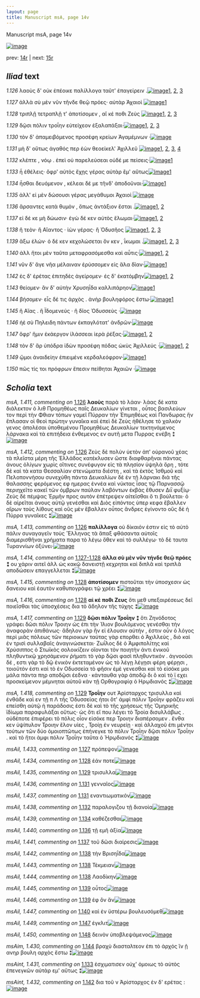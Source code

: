 ```yaml
---
layout: page
title: Manuscript msA, page 14v
---
```


Manuscript msA, page 14v

[![image](http://www.homermultitext.org/iipsrv?OBJ=IIP,1.0&FIF=/project/homer/pyramidal/deepzoom/hmt/vaimg/2017a/VA014VN_0516.tif&WID=100&CVT=JPEG)](http://www.homermultitext.org/ict2/?urn=urn:cite2:hmt:vaimg.2017a:VA014VN_0516)

prev:  [14r](../14r/) | next:  [15r](../15r/)

## *Iliad* text

*1.126* <a id="1.126"/> λαοὺς δ' οὐκ ἐπέοικε παλίλλογα ταῦτ' ἐπαγείρειν .[![image](http://www.homermultitext.org/iipsrv?OBJ=IIP,1.0&FIF=/project/homer/pyramidal/deepzoom/hmt/vaimg/2017a/VA014VN_0516.tif&RGN=0.468,0.22,0.348,0.027&WID=1000&CVT=JPEG)](http://www.homermultitext.org/ict2/?urn=urn:cite2:hmt:vaimg.2017a:VA014VN_0516@0.468,0.22,0.348,0.027)[1](#msA_1.413), [2](#msA_1.411), [3](#msA_1.412)

*1.127* <a id="1.127"/> ἀλλὰ σὺ μὲν νῦν τῆνδε θεῷ πρόες· αὐτὰρ Ἀχαιοὶ 				[![image](http://www.homermultitext.org/iipsrv?OBJ=IIP,1.0&FIF=/project/homer/pyramidal/deepzoom/hmt/vaimg/2017a/VA014VN_0516.tif&RGN=0.468,0.2387,0.348,0.027&WID=1000&CVT=JPEG)](http://www.homermultitext.org/ict2/?urn=urn:cite2:hmt:vaimg.2017a:VA014VN_0516@0.468,0.2387,0.348,0.027)[1](#msAil_1.433)

*1.128* <a id="1.128"/> τριπλῇ τετραπλῇ τ' ἀποτίσομεν , αἴ κέ ποθι Ζεὺς 				[![image](http://www.homermultitext.org/iipsrv?OBJ=IIP,1.0&FIF=/project/homer/pyramidal/deepzoom/hmt/vaimg/2017a/VA014VN_0516.tif&RGN=0.472,0.2568,0.352,0.0308&WID=1000&CVT=JPEG)](http://www.homermultitext.org/ict2/?urn=urn:cite2:hmt:vaimg.2017a:VA014VN_0516@0.472,0.2568,0.352,0.0308)[1](#msA_1.415), [2](#msAil_1.434), [3](#msA_1.416)

*1.129* <a id="1.129"/> δῷσι πόλιν τροΐην 					εὐτείχεον ἐξαλαπάξαι·[![image](http://www.homermultitext.org/iipsrv?OBJ=IIP,1.0&FIF=/project/homer/pyramidal/deepzoom/hmt/vaimg/2017a/VA014VN_0516.tif&RGN=0.468,0.2763,0.35,0.027&WID=1000&CVT=JPEG)](http://www.homermultitext.org/ict2/?urn=urn:cite2:hmt:vaimg.2017a:VA014VN_0516@0.468,0.2763,0.35,0.027)[1](#msA_1.418), [2](#msAil_1.435), [3](#msA_1.417)

*1.130* <a id="1.130"/> τὸν δ' ἀπαμειβόμενος προσέφη κρείων Ἀγαμέμνων ·[![image](http://www.homermultitext.org/iipsrv?OBJ=IIP,1.0&FIF=/project/homer/pyramidal/deepzoom/hmt/vaimg/2017a/VA014VN_0516.tif&RGN=0.468,0.2943,0.352,0.0293&WID=1000&CVT=JPEG)](http://www.homermultitext.org/ict2/?urn=urn:cite2:hmt:vaimg.2017a:VA014VN_0516@0.468,0.2943,0.352,0.0293)

*1.131* <a id="1.131"/> μὴ δ' οὕτως ἀγαθός περ ἐὼν θεοείκελ' Ἀχιλλεῦ 				[![image](http://www.homermultitext.org/iipsrv?OBJ=IIP,1.0&FIF=/project/homer/pyramidal/deepzoom/hmt/vaimg/2017a/VA014VN_0516.tif&RGN=0.474,0.3108,0.347,0.0323&WID=1000&CVT=JPEG)](http://www.homermultitext.org/ict2/?urn=urn:cite2:hmt:vaimg.2017a:VA014VN_0516@0.474,0.3108,0.347,0.0323)[1](#msA_1.419), [2](#msA_1.420), [3](#msAil_1.436), [4](#msAil_1.437)

*1.132* <a id="1.132"/> κλέπτε , νόῳ . ἐπεὶ οὐ παρελεύσεαι οὐδέ με πείσεις·[![image](http://www.homermultitext.org/iipsrv?OBJ=IIP,1.0&FIF=/project/homer/pyramidal/deepzoom/hmt/vaimg/2017a/VA014VN_0516.tif&RGN=0.475,0.3281,0.351,0.0345&WID=1000&CVT=JPEG)](http://www.homermultitext.org/ict2/?urn=urn:cite2:hmt:vaimg.2017a:VA014VN_0516@0.475,0.3281,0.351,0.0345)[1](#msAil_1.438)

*1.133* <a id="1.133"/> ἦ ἐθέλεις· ὄφρ' αὐτὸς ἔχῃς γέρας αὐτὰρ ἒμ' αὔτως[![image](http://www.homermultitext.org/iipsrv?OBJ=IIP,1.0&FIF=/project/homer/pyramidal/deepzoom/hmt/vaimg/2017a/VA014VN_0516.tif&RGN=0.475,0.3506,0.356,0.0308&WID=1000&CVT=JPEG)](http://www.homermultitext.org/ict2/?urn=urn:cite2:hmt:vaimg.2017a:VA014VN_0516@0.475,0.3506,0.356,0.0308)[1](#msAint_1.431)

*1.134* <a id="1.134"/> ἧσθαι δευόμενον , κέλεαι δέ με τῆνδ' ἀποδοῦναι·[![image](http://www.homermultitext.org/iipsrv?OBJ=IIP,1.0&FIF=/project/homer/pyramidal/deepzoom/hmt/vaimg/2017a/VA014VN_0516.tif&RGN=0.477,0.3694,0.356,0.0308&WID=1000&CVT=JPEG)](http://www.homermultitext.org/ict2/?urn=urn:cite2:hmt:vaimg.2017a:VA014VN_0516@0.477,0.3694,0.356,0.0308)[1](#msAil_1.439)

*1.135* <a id="1.135"/> ἀλλ' εἰ μὲν δώσουσι γέρας μεγάθυμοι Ἀχαιοὶ 				[![image](http://www.homermultitext.org/iipsrv?OBJ=IIP,1.0&FIF=/project/homer/pyramidal/deepzoom/hmt/vaimg/2017a/VA014VN_0516.tif&RGN=0.472,0.3904,0.341,0.033&WID=1000&CVT=JPEG)](http://www.homermultitext.org/ict2/?urn=urn:cite2:hmt:vaimg.2017a:VA014VN_0516@0.472,0.3904,0.341,0.033)

*1.136* <a id="1.136"/> ἄρσαντες κατὰ θυμὸν , ὅπως ἀντάξιον ἔσται .[![image](http://www.homermultitext.org/iipsrv?OBJ=IIP,1.0&FIF=/project/homer/pyramidal/deepzoom/hmt/vaimg/2017a/VA014VN_0516.tif&RGN=0.477,0.4092,0.345,0.03&WID=1000&CVT=JPEG)](http://www.homermultitext.org/ict2/?urn=urn:cite2:hmt:vaimg.2017a:VA014VN_0516@0.477,0.4092,0.345,0.03)[1](#msA_1.422), [2](#msAil_1.440)

*1.137* <a id="1.137"/> εἰ δέ κε μὴ δώωσιν· ἐγὼ δέ κεν αὐτὸς ἕλωμαι·[![image](http://www.homermultitext.org/iipsrv?OBJ=IIP,1.0&FIF=/project/homer/pyramidal/deepzoom/hmt/vaimg/2017a/VA014VN_0516.tif&RGN=0.481,0.4287,0.345,0.03&WID=1000&CVT=JPEG)](http://www.homermultitext.org/ict2/?urn=urn:cite2:hmt:vaimg.2017a:VA014VN_0516@0.481,0.4287,0.345,0.03)[1](#msAil_1.441), [2](#msA_1.423)

*1.138* <a id="1.138"/> ἢ τεὸν· ἢ Αἴαντος · ἰὼν 					γέρας· ἢ Ὀδυσῆος 				[![image](http://www.homermultitext.org/iipsrv?OBJ=IIP,1.0&FIF=/project/homer/pyramidal/deepzoom/hmt/vaimg/2017a/VA014VN_0516.tif&RGN=0.476,0.4482,0.335,0.0278&WID=1000&CVT=JPEG)](http://www.homermultitext.org/ict2/?urn=urn:cite2:hmt:vaimg.2017a:VA014VN_0516@0.476,0.4482,0.335,0.0278)[1](#msAil_1.442), [2](#msAil_1.444), [3](#msAil_1.443)

*1.139* <a id="1.139"/> ἄξω ἑλών· ὁ δέ κεν κεχολώσεται ὅν κεν , ΐκωμαι .[![image](http://www.homermultitext.org/iipsrv?OBJ=IIP,1.0&FIF=/project/homer/pyramidal/deepzoom/hmt/vaimg/2017a/VA014VN_0516.tif&RGN=0.479,0.4685,0.347,0.0308&WID=1000&CVT=JPEG)](http://www.homermultitext.org/ict2/?urn=urn:cite2:hmt:vaimg.2017a:VA014VN_0516@0.479,0.4685,0.347,0.0308)[1](#msAil_1.445), [2](#msAil_1.446), [3](#msA_1.424)

*1.140* <a id="1.140"/> ἀλλ ἤτοι μὲν ταῦτα μεταφρασόμεσθα καὶ αὖτις·[![image](http://www.homermultitext.org/iipsrv?OBJ=IIP,1.0&FIF=/project/homer/pyramidal/deepzoom/hmt/vaimg/2017a/VA014VN_0516.tif&RGN=0.478,0.4865,0.347,0.0308&WID=1000&CVT=JPEG)](http://www.homermultitext.org/ict2/?urn=urn:cite2:hmt:vaimg.2017a:VA014VN_0516@0.478,0.4865,0.347,0.0308)[1](#msAim_1.140), [2](#msAil_1.447)

*1.141* <a id="1.141"/> νῦν δ' ἄγε νῆα μέλαιναν ἐρύσσομεν εἰς ἅλα δῖαν·[![image](http://www.homermultitext.org/iipsrv?OBJ=IIP,1.0&FIF=/project/homer/pyramidal/deepzoom/hmt/vaimg/2017a/VA014VN_0516.tif&RGN=0.48,0.5045,0.356,0.0308&WID=1000&CVT=JPEG)](http://www.homermultitext.org/ict2/?urn=urn:cite2:hmt:vaimg.2017a:VA014VN_0516@0.48,0.5045,0.356,0.0308)[1](#msAim_1.429)

*1.142* <a id="1.142"/> ἐς δ' ἐρέτας ἐπιτηδὲς ἀγείρομεν· ἐς δ' ἑκατόμβην[![image](http://www.homermultitext.org/iipsrv?OBJ=IIP,1.0&FIF=/project/homer/pyramidal/deepzoom/hmt/vaimg/2017a/VA014VN_0516.tif&RGN=0.481,0.5263,0.346,0.0278&WID=1000&CVT=JPEG)](http://www.homermultitext.org/ict2/?urn=urn:cite2:hmt:vaimg.2017a:VA014VN_0516@0.481,0.5263,0.346,0.0278)[1](#msAint_1.432), [2](#msAil_1.448)

*1.143* <a id="1.143"/> θείομεν· ἂν δ' αὐτὴν Χρυσηΐδα καλλιπάρηον[![image](http://www.homermultitext.org/iipsrv?OBJ=IIP,1.0&FIF=/project/homer/pyramidal/deepzoom/hmt/vaimg/2017a/VA014VN_0516.tif&RGN=0.483,0.542,0.345,0.03&WID=1000&CVT=JPEG)](http://www.homermultitext.org/ict2/?urn=urn:cite2:hmt:vaimg.2017a:VA014VN_0516@0.483,0.542,0.345,0.03)[1](#msA_1.425)

*1.144* <a id="1.144"/> βήσομεν· εἷς δέ τις ἀρχὸς . ἀνὴρ βουληφόρος ἔστω·[![image](http://www.homermultitext.org/iipsrv?OBJ=IIP,1.0&FIF=/project/homer/pyramidal/deepzoom/hmt/vaimg/2017a/VA014VN_0516.tif&RGN=0.483,0.5623,0.35,0.0285&WID=1000&CVT=JPEG)](http://www.homermultitext.org/ict2/?urn=urn:cite2:hmt:vaimg.2017a:VA014VN_0516@0.483,0.5623,0.35,0.0285)[1](#msAim_1.430)

*1.145* <a id="1.145"/> ἢ Αἴας . ἢ Ϊδομενεύς · ἢ δῖος Ὀδυσσεὺς ·[![image](http://www.homermultitext.org/iipsrv?OBJ=IIP,1.0&FIF=/project/homer/pyramidal/deepzoom/hmt/vaimg/2017a/VA014VN_0516.tif&RGN=0.482,0.5818,0.302,0.0255&WID=1000&CVT=JPEG)](http://www.homermultitext.org/ict2/?urn=urn:cite2:hmt:vaimg.2017a:VA014VN_0516@0.482,0.5818,0.302,0.0255)

*1.146* <a id="1.146"/> ἠὲ σὺ Πηλειδη πάντων 					ἐκπαγλότατ' ἀνδρῶν·[![image](http://www.homermultitext.org/iipsrv?OBJ=IIP,1.0&FIF=/project/homer/pyramidal/deepzoom/hmt/vaimg/2017a/VA014VN_0516.tif&RGN=0.482,0.5991,0.344,0.0285&WID=1000&CVT=JPEG)](http://www.homermultitext.org/ict2/?urn=urn:cite2:hmt:vaimg.2017a:VA014VN_0516@0.482,0.5991,0.344,0.0285)

*1.147* <a id="1.147"/> ὄφρ' ἥμιν ἑκάεργον ἱλάσσεαι ἱερὰ ῥέξας·[![image](http://www.homermultitext.org/iipsrv?OBJ=IIP,1.0&FIF=/project/homer/pyramidal/deepzoom/hmt/vaimg/2017a/VA014VN_0516.tif&RGN=0.481,0.6194,0.326,0.0285&WID=1000&CVT=JPEG)](http://www.homermultitext.org/ict2/?urn=urn:cite2:hmt:vaimg.2017a:VA014VN_0516@0.481,0.6194,0.326,0.0285)[1](#msA_1.426), [2](#msAil_1.449)

*1.148* <a id="1.148"/> τὸν δ' ἄρ ὑπόδρα ἰδὼν προσέφη πόδας ὠκὺς Ἀχιλλεύς ·[![image](http://www.homermultitext.org/iipsrv?OBJ=IIP,1.0&FIF=/project/homer/pyramidal/deepzoom/hmt/vaimg/2017a/VA014VN_0516.tif&RGN=0.474,0.6329,0.383,0.036&WID=1000&CVT=JPEG)](http://www.homermultitext.org/ict2/?urn=urn:cite2:hmt:vaimg.2017a:VA014VN_0516@0.474,0.6329,0.383,0.036)[1](#msA_1.427), [2](#msAil_1.450)

*1.149* <a id="1.149"/> ᾤμοι ἀναιδείην ἐπιειμένε κερδαλεόφρον·[![image](http://www.homermultitext.org/iipsrv?OBJ=IIP,1.0&FIF=/project/homer/pyramidal/deepzoom/hmt/vaimg/2017a/VA014VN_0516.tif&RGN=0.482,0.6569,0.344,0.0248&WID=1000&CVT=JPEG)](http://www.homermultitext.org/ict2/?urn=urn:cite2:hmt:vaimg.2017a:VA014VN_0516@0.482,0.6569,0.344,0.0248)[1](#msA_1.428)

*1.150* <a id="1.150"/> πῶς τίς τοι πρόφρων ἔπεσιν πείθηται Ἀχαιῶν ·[![image](http://www.homermultitext.org/iipsrv?OBJ=IIP,1.0&FIF=/project/homer/pyramidal/deepzoom/hmt/vaimg/2017a/VA014VN_0516.tif&RGN=0.485,0.6764,0.348,0.0308&WID=1000&CVT=JPEG)](http://www.homermultitext.org/ict2/?urn=urn:cite2:hmt:vaimg.2017a:VA014VN_0516@0.485,0.6764,0.348,0.0308)

## *Scholia* text

*msA, 1.411, commenting on* [1.126](#1.126)  <a id="msA_1.411"/> **λαοὺς** παρὰ τὸ λάαν· λάας δὲ κατα διάλεκτον ὁ λιθ Προμηθέως παῖς Δευκαλίων γίνεται , οὗτος βασιλεύων τον περὶ τὴν Φθιαν τόπων γαμεῖ Πύρραν τὴν Ἐπιμηθέως καὶ Πανδωρας ἣν ἔπλασαν οἱ θεοὶ πρώτην γυναῖκα καὶ ἐπεὶ δὲ Ζεὺς ἠθέλησε τὸ χαλκὸν γενος ἀπολέσαι ὑποθεμένου Προμηθέως Δευκαλίων τεκτηνάμενος λάρνακα καὶ τὰ επιτήδεια ἐνθεμενος εν αυτῆ μετα Πυρρας ενέβη ⁑[![image](http://www.homermultitext.org/iipsrv?OBJ=IIP,1.0&FIF=/project/homer/pyramidal/deepzoom/hmt/vaimg/2017a/VA014VN_0516.tif&RGN=0.18865144,0.11341632,0.59727340,0.04149378&WID=1000&CVT=JPEG)](http://www.homermultitext.org/ict2/?urn=urn:cite2:hmt:vaimg.2017a:VA014VN_0516@0.18865144,0.11341632,0.59727340,0.04149378)

*msA, 1.412, commenting on* [1.126](#1.126)  <a id="msA_1.412"/> Ζεὺς δὲ πολὺν ὑετὸν ἀπ' οὐρανοῦ χέας τὰ πλεῖστα μέρη τῆς Ἑλλάδος κατέκλυσεν ὥστε διαφθαρῆναι πάντας ἀνους ὀλίγων χωρὶς οἵτινες συνέφυγον εἰς τὰ πλησίον ὑψηλὰ ὄρη , τότε δὲ καὶ τὰ κατα Θεσσαλίαν στενώματα διέστη , καὶ τὰ ἐκτὸς Ἰσθμοῦ καὶ Πελοποννήσου συνεχύθη πάντα Δευκαλίων δὲ ἐν τῇ λάρνακι διὰ τῆς θαλασσης φερόμενος εφ ημερας ἐννέα καὶ νύκτας ΐσας τῷ Παρνασσῷ περιηχεῖτο κακεῖ τῶν όμβρων παύλαν λαβόντων ἐκβὰς ἔθυσεν Διῒ φυξίῳ· Ζεὺς δὲ πέμψας Ἑρμῆν προς αυτὸν ἐπέτρεψεν αἰτεῖσθαι ὅ τι βούλεται· ὁ δὲ αἰρεῖται ἀνους αὐτῷ γενέσθαι καὶ Διὸς εἰπόντος ὑπερ κεφα ἔβαλλεν αἴρων τοὺς λίθους καὶ οὓς μὲν ἔβαλλεν οὗτος ἄνδρες ἐγίνοντο οὓς δὲ ἡ Πύρρα γυναῖκες ⁑[![image](http://www.homermultitext.org/iipsrv?OBJ=IIP,1.0&FIF=/project/homer/pyramidal/deepzoom/hmt/vaimg/2017a/VA014VN_0516.tif&RGN=0.19049374,0.13333333,0.61238025,0.07717842&WID=1000&CVT=JPEG)](http://www.homermultitext.org/ict2/?urn=urn:cite2:hmt:vaimg.2017a:VA014VN_0516@0.19049374,0.13333333,0.61238025,0.07717842)

*msA, 1.413, commenting on* [1.126](#1.126)  <a id="msA_1.413"/> **παλίλλογα** οὐ δίκαιόν ἐστιν εἰς τὸ αὐτὸ πάλιν συναγαγεῖν τοὺς Ἕλληνας τὰ ἅπαξ φθάσαντα αὐτοῖς διαμερισθῆναι χρήματα παρα τὸ λέγω ὅθεν καὶ τὸ συλλέγω· τὸ δὲ ταυτα Τυραννίων ὀξύνει·[![image](http://www.homermultitext.org/iipsrv?OBJ=IIP,1.0&FIF=/project/homer/pyramidal/deepzoom/hmt/vaimg/2017a/VA014VN_0516.tif&RGN=0.18975682,0.18976487,0.60427413,0.04619640&WID=1000&CVT=JPEG)](http://www.homermultitext.org/ict2/?urn=urn:cite2:hmt:vaimg.2017a:VA014VN_0516@0.18975682,0.18976487,0.60427413,0.04619640)

*msA, 1.414, commenting on* [1.127-1.128](#1.127-1.128)  <a id="msA_1.414"/> **ἀλλα σὺ μὲν νῦν τήνδε θεῷ πρόες ⁑** ου χάριν αιτεῖ ἀλλ ὡς κακῷ δανειστῇ κεχρηται καὶ διπλᾶ καὶ τριπλᾶ αποδώσειν επαγγελλεται ⁑[![image](http://www.homermultitext.org/iipsrv?OBJ=IIP,1.0&FIF=/project/homer/pyramidal/deepzoom/hmt/vaimg/2017a/VA014VN_0516.tif&RGN=0.18754606,0.22047026,0.22328666,0.03402490&WID=1000&CVT=JPEG)](http://www.homermultitext.org/ict2/?urn=urn:cite2:hmt:vaimg.2017a:VA014VN_0516@0.18754606,0.22047026,0.22328666,0.03402490)

*msA, 1.415, commenting on* [1.128](#1.128)  <a id="msA_1.415"/> **ἀποτίσομεν** πιστοῦται τὴν ὑποσχεσιν ὡς δανειου καὶ ἑαυτὸν καθυπογράφει τῷ χρέει ⁑[![image](http://www.homermultitext.org/iipsrv?OBJ=IIP,1.0&FIF=/project/homer/pyramidal/deepzoom/hmt/vaimg/2017a/VA014VN_0516.tif&RGN=0.17022845,0.25062241,0.22844510,0.02876902&WID=1000&CVT=JPEG)](http://www.homermultitext.org/ict2/?urn=urn:cite2:hmt:vaimg.2017a:VA014VN_0516@0.17022845,0.25062241,0.22844510,0.02876902)

*msA, 1.416, commenting on* [1.128](#1.128)  <a id="msA_1.416"/> **αἰ κέ ποθι Ζευς** ὅτι μεθ υπεξαιρέσεως δεῖ ποιεῖσθαι τὰς ὑποσχέσεις δια τὸ ἄδηλον τῆς τύχης ⁑[![image](http://www.homermultitext.org/iipsrv?OBJ=IIP,1.0&FIF=/project/homer/pyramidal/deepzoom/hmt/vaimg/2017a/VA014VN_0516.tif&RGN=0.19380987,0.26556017,0.21370671,0.03679115&WID=1000&CVT=JPEG)](http://www.homermultitext.org/ict2/?urn=urn:cite2:hmt:vaimg.2017a:VA014VN_0516@0.19380987,0.26556017,0.21370671,0.03679115)

*msA, 1.417, commenting on* [1.129](#1.129)  <a id="msA_1.417"/> **δῷσι πόλιν Τροΐην ⁑** ὅτι Ζηνόδοτος γράφει δῶσι πόλιν Τροιην ὡς ἐπι τὴν Ἰλιον βουλόμενος γενέσθαι τὴν ἀναφορὰν ἀπιθάνως· ἄδηλον γὰρ ἢν εἰ έλουσιν αὐτήν , ἐστιν οὖν ὁ λόγος περὶ μιᾶς πόλεως τῶν περιοικων ταύτας γὰρ επορθει ὁ Ἀχιλλεὺς , διὸ καὶ ἐν τρισὶ συλλαβαῖς ἀναγινώσκεται· Ζωΐλος δὲ ὁ Ἀμφιπολίτης καὶ Χρύσιππος ὁ Στωϊκὸς σολοικίζειν οἴονται τὸν ποιητὴν ἀντι ἑνικοῦ πληθυντικῷ χρησάμενον ῥήματι τὸ γὰρ δῷσι φασὶ πληθυντικόν . ἀγνοοῦσι δέ , εστι γὰρ τὸ δῷ ἑνικὸν ἐκτεταμένον ὡς τὸ λέγῃ λέγῃσι φέρη φέρῃσι , τοιοῦτόν ἐστι καὶ τὸ ἐν Οδυσσεία τὸ φῆσιν ἐμὲ γενεσθαι καὶ τὸ εἰσόκε μοι μάλα πάντα πηρ αποδῷσι έεδνα · κἀνταυθα γὰρ ἀποδῷ δι ὃ καὶ τὸ ϊ εχει προσκείμενον μέμνηται αὐτοῦ κἀν τῇ Ορθογραφίᾳ ὁ Ηρῳδιανός ⁑[![image](http://www.homermultitext.org/iipsrv?OBJ=IIP,1.0&FIF=/project/homer/pyramidal/deepzoom/hmt/vaimg/2017a/VA014VN_0516.tif&RGN=0.19380987,0.28547718,0.22365512,0.17786999&WID=1000&CVT=JPEG)](http://www.homermultitext.org/ict2/?urn=urn:cite2:hmt:vaimg.2017a:VA014VN_0516@0.19380987,0.28547718,0.22365512,0.17786999)

*msA, 1.418, commenting on* [1.129](#1.129)  <a id="msA_1.418"/> **Τροΐην** ουτ Ἀρίσταρχος τρισυλλα καὶ ἐνθάδε καὶ εν τῇ π Λ τῆς Ὀδυσσείας ήτοι ὅτ' ἀμφὶ πόλιν Τροΐην φράζευ καὶ επείσθη αὐτῷ ἡ παράδοσις ἐστι δὲ καὶ τὸ τῆς χρήσεως τῆς Ὁμηρικῆς ϊδίωμα παραφυλάξαι οὕτως· ὡς ὅτι εἴ που λέγει τὸ Τροία δισυλλάβως . οὐδέποτε ἐπιφέρει τὸ πόλις οἶον εἰσόκε περ Τροιην διαπέρσομεν . ἔνθα κεν ὑψίπυλον Τροιην ἕλον υἱες , Τροίῃ ἐν νευρείῃ · καὶ ἀλλαχοῦ ἐπι μέντοι τούτων τῶν δύο ὁμοιοπτῶτως ἐπήνεγκε τὸ πόλιν Τροΐην δῷσι πόλιν Τροΐην . καὶ τὸ ἤτοι ἀμφι πόλιν Τροΐην ταῦτα ὁ Ἡρῳδιανός ⁑[![image](http://www.homermultitext.org/iipsrv?OBJ=IIP,1.0&FIF=/project/homer/pyramidal/deepzoom/hmt/vaimg/2017a/VA014VN_0516.tif&RGN=0.19528371,0.44813278,0.21775976,0.14273859&WID=1000&CVT=JPEG)](http://www.homermultitext.org/ict2/?urn=urn:cite2:hmt:vaimg.2017a:VA014VN_0516@0.19528371,0.44813278,0.21775976,0.14273859)

*msAil, 1.433, commenting on* [1.127](#1.127)  <a id="msAil_1.433"/> πρόπεψον[![image](http://www.homermultitext.org/iipsrv?OBJ=IIP,1.0&FIF=/project/homer/pyramidal/deepzoom/hmt/vaimg/2017a/VA014VN_0516.tif&RGN=0.68128224,0.23651452,0.04532056,0.01134163&WID=1000&CVT=JPEG)](http://www.homermultitext.org/ict2/?urn=urn:cite2:hmt:vaimg.2017a:VA014VN_0516@0.68128224,0.23651452,0.04532056,0.01134163)

*msAil, 1.434, commenting on* [1.128](#1.128)  <a id="msAil_1.434"/> ἑάν ποτε[![image](http://www.homermultitext.org/iipsrv?OBJ=IIP,1.0&FIF=/project/homer/pyramidal/deepzoom/hmt/vaimg/2017a/VA014VN_0516.tif&RGN=0.74060427,0.25532503,0.03537214,0.01078838&WID=1000&CVT=JPEG)](http://www.homermultitext.org/ict2/?urn=urn:cite2:hmt:vaimg.2017a:VA014VN_0516@0.74060427,0.25532503,0.03537214,0.01078838)

*msAil, 1.435, commenting on* [1.129](#1.129)  <a id="msAil_1.435"/> τρισυλλα[![image](http://www.homermultitext.org/iipsrv?OBJ=IIP,1.0&FIF=/project/homer/pyramidal/deepzoom/hmt/vaimg/2017a/VA014VN_0516.tif&RGN=0.57958732,0.27551867,0.04200442,0.01051176&WID=1000&CVT=JPEG)](http://www.homermultitext.org/ict2/?urn=urn:cite2:hmt:vaimg.2017a:VA014VN_0516@0.57958732,0.27551867,0.04200442,0.01051176)

*msAil, 1.436, commenting on* [1.131](#1.131)  <a id="msAil_1.436"/> γενναῖος[![image](http://www.homermultitext.org/iipsrv?OBJ=IIP,1.0&FIF=/project/homer/pyramidal/deepzoom/hmt/vaimg/2017a/VA014VN_0516.tif&RGN=0.57774503,0.31562932,0.03426676,0.00774550&WID=1000&CVT=JPEG)](http://www.homermultitext.org/ict2/?urn=urn:cite2:hmt:vaimg.2017a:VA014VN_0516@0.57774503,0.31562932,0.03426676,0.00774550)

*msAil, 1.437, commenting on* [1.131](#1.131)  <a id="msAil_1.437"/> εναντιωματικόν[![image](http://www.homermultitext.org/iipsrv?OBJ=IIP,1.0&FIF=/project/homer/pyramidal/deepzoom/hmt/vaimg/2017a/VA014VN_0516.tif&RGN=0.63448784,0.31341632,0.06005895,0.00968188&WID=1000&CVT=JPEG)](http://www.homermultitext.org/ict2/?urn=urn:cite2:hmt:vaimg.2017a:VA014VN_0516@0.63448784,0.31341632,0.06005895,0.00968188)

*msAil, 1.438, commenting on* [1.132](#1.132)  <a id="msAil_1.438"/> παραλογιζου τῇ διανοία[![image](http://www.homermultitext.org/iipsrv?OBJ=IIP,1.0&FIF=/project/homer/pyramidal/deepzoom/hmt/vaimg/2017a/VA014VN_0516.tif&RGN=0.48838924,0.33333333,0.09730925,0.01051176&WID=1000&CVT=JPEG)](http://www.homermultitext.org/ict2/?urn=urn:cite2:hmt:vaimg.2017a:VA014VN_0516@0.48838924,0.33333333,0.09730925,0.01051176)

*msAil, 1.439, commenting on* [1.134](#1.134)  <a id="msAil_1.439"/> καθέζεσθαι[![image](http://www.homermultitext.org/iipsrv?OBJ=IIP,1.0&FIF=/project/homer/pyramidal/deepzoom/hmt/vaimg/2017a/VA014VN_0516.tif&RGN=0.50018430,0.37150761,0.04976041,0.01106501&WID=1000&CVT=JPEG)](http://www.homermultitext.org/ict2/?urn=urn:cite2:hmt:vaimg.2017a:VA014VN_0516@0.50018430,0.37150761,0.04976041,0.01106501)

*msAil, 1.440, commenting on* [1.136](#1.136)  <a id="msAil_1.440"/> τῇ εμῆ ἀξία[![image](http://www.homermultitext.org/iipsrv?OBJ=IIP,1.0&FIF=/project/homer/pyramidal/deepzoom/hmt/vaimg/2017a/VA014VN_0516.tif&RGN=0.71765573,0.40802213,0.05123480,0.01106501&WID=1000&CVT=JPEG)](http://www.homermultitext.org/ict2/?urn=urn:cite2:hmt:vaimg.2017a:VA014VN_0516@0.71765573,0.40802213,0.05123480,0.01106501)

*msAil, 1.441, commenting on* [1.137](#1.137)  <a id="msAil_1.441"/> τοῦ δῶσι διαίρεσις[![image](http://www.homermultitext.org/iipsrv?OBJ=IIP,1.0&FIF=/project/homer/pyramidal/deepzoom/hmt/vaimg/2017a/VA014VN_0516.tif&RGN=0.56137118,0.42904564,0.06413564,0.00912863&WID=1000&CVT=JPEG)](http://www.homermultitext.org/ict2/?urn=urn:cite2:hmt:vaimg.2017a:VA014VN_0516@0.56137118,0.42904564,0.06413564,0.00912863)

*msAil, 1.442, commenting on* [1.138](#1.138)  <a id="msAil_1.442"/> τὴν Βρισηΐδα[![image](http://www.homermultitext.org/iipsrv?OBJ=IIP,1.0&FIF=/project/homer/pyramidal/deepzoom/hmt/vaimg/2017a/VA014VN_0516.tif&RGN=0.49797272,0.44896266,0.04718024,0.01051176&WID=1000&CVT=JPEG)](http://www.homermultitext.org/ict2/?urn=urn:cite2:hmt:vaimg.2017a:VA014VN_0516@0.49797272,0.44896266,0.04718024,0.01051176)

*msAil, 1.443, commenting on* [1.138](#1.138)  <a id="msAil_1.443"/> Τέκμειαν[![image](http://www.homermultitext.org/iipsrv?OBJ=IIP,1.0&FIF=/project/homer/pyramidal/deepzoom/hmt/vaimg/2017a/VA014VN_0516.tif&RGN=0.58569849,0.44868603,0.04201990,0.00912863&WID=1000&CVT=JPEG)](http://www.homermultitext.org/ict2/?urn=urn:cite2:hmt:vaimg.2017a:VA014VN_0516@0.58569849,0.44868603,0.04201990,0.00912863)

*msAil, 1.444, commenting on* [1.138](#1.138)  <a id="msAil_1.444"/> Λαοδίκην[![image](http://www.homermultitext.org/iipsrv?OBJ=IIP,1.0&FIF=/project/homer/pyramidal/deepzoom/hmt/vaimg/2017a/VA014VN_0516.tif&RGN=0.74640619,0.44619640,0.04275710,0.00885201&WID=1000&CVT=JPEG)](http://www.homermultitext.org/ict2/?urn=urn:cite2:hmt:vaimg.2017a:VA014VN_0516@0.74640619,0.44619640,0.04275710,0.00885201)

*msAil, 1.445, commenting on* [1.139](#1.139)  <a id="msAil_1.445"/> οὗτος[![image](http://www.homermultitext.org/iipsrv?OBJ=IIP,1.0&FIF=/project/homer/pyramidal/deepzoom/hmt/vaimg/2017a/VA014VN_0516.tif&RGN=0.57464062,0.46804979,0.02506450,0.00829876&WID=1000&CVT=JPEG)](http://www.homermultitext.org/ict2/?urn=urn:cite2:hmt:vaimg.2017a:VA014VN_0516@0.57464062,0.46804979,0.02506450,0.00829876)

*msAil, 1.446, commenting on* [1.139](#1.139)  <a id="msAil_1.446"/> ἐφ ὃν ἄν[![image](http://www.homermultitext.org/iipsrv?OBJ=IIP,1.0&FIF=/project/homer/pyramidal/deepzoom/hmt/vaimg/2017a/VA014VN_0516.tif&RGN=0.72171028,0.46307054,0.03575378,0.01134163&WID=1000&CVT=JPEG)](http://www.homermultitext.org/ict2/?urn=urn:cite2:hmt:vaimg.2017a:VA014VN_0516@0.72171028,0.46307054,0.03575378,0.01134163)

*msAil, 1.447, commenting on* [1.140](#1.140)  <a id="msAil_1.447"/> καὶ ἐν ϋστέρω βουλευσόμεθ[![image](http://www.homermultitext.org/iipsrv?OBJ=IIP,1.0&FIF=/project/homer/pyramidal/deepzoom/hmt/vaimg/2017a/VA014VN_0516.tif&RGN=0.65941762,0.48437068,0.10947291,0.01217151&WID=1000&CVT=JPEG)](http://www.homermultitext.org/ict2/?urn=urn:cite2:hmt:vaimg.2017a:VA014VN_0516@0.65941762,0.48437068,0.10947291,0.01217151)

*msAil, 1.449, commenting on* [1.147](#1.147)  <a id="msAil_1.449"/> ἐγκλιτ[![image](http://www.homermultitext.org/iipsrv?OBJ=IIP,1.0&FIF=/project/homer/pyramidal/deepzoom/hmt/vaimg/2017a/VA014VN_0516.tif&RGN=0.52045706,0.61964039,0.02985625,0.00829876&WID=1000&CVT=JPEG)](http://www.homermultitext.org/ict2/?urn=urn:cite2:hmt:vaimg.2017a:VA014VN_0516@0.52045706,0.61964039,0.02985625,0.00829876)

*msAil, 1.450, commenting on* [1.148](#1.148)  <a id="msAil_1.450"/> δεινὸν ὑποβλεψάμενος[![image](http://www.homermultitext.org/iipsrv?OBJ=IIP,1.0&FIF=/project/homer/pyramidal/deepzoom/hmt/vaimg/2017a/VA014VN_0516.tif&RGN=0.55952820,0.64066390,0.07887947,0.00802213&WID=1000&CVT=JPEG)](http://www.homermultitext.org/ict2/?urn=urn:cite2:hmt:vaimg.2017a:VA014VN_0516@0.55952820,0.64066390,0.07887947,0.00802213)

*msAim, 1.430, commenting on* [1.144](#1.144)  <a id="msAim_1.430"/> βραχὺ διασταλτεον ἐπι τὸ ἀρχός ἵν ῇ ανηρ βουλη αρχὸς ἔστω ⁑[![image](http://www.homermultitext.org/iipsrv?OBJ=IIP,1.0&FIF=/project/homer/pyramidal/deepzoom/hmt/vaimg/2017a/VA014VN_0516.tif&RGN=0.40641120,0.57261411,0.07221813,0.04149378&WID=1000&CVT=JPEG)](http://www.homermultitext.org/ict2/?urn=urn:cite2:hmt:vaimg.2017a:VA014VN_0516@0.40641120,0.57261411,0.07221813,0.04149378)

*msAint, 1.431, commenting on* [1.133](#1.133)  <a id="msAint_1.431"/> ἐσχιματισεν οὐχ' ὁμοιως τὸ αὐτὸς ἐπενεγκῶν αὐτὰρ εμ' αὔτως ⁑[![image](http://www.homermultitext.org/iipsrv?OBJ=IIP,1.0&FIF=/project/homer/pyramidal/deepzoom/hmt/vaimg/2017a/VA014VN_0516.tif&RGN=0.82056006,0.35656985,0.04863670,0.06168741&WID=1000&CVT=JPEG)](http://www.homermultitext.org/ict2/?urn=urn:cite2:hmt:vaimg.2017a:VA014VN_0516@0.82056006,0.35656985,0.04863670,0.06168741)

*msAint, 1.432, commenting on* [1.142](#1.142)  <a id="msAint_1.432"/> δια τοῦ ν Ἀρίσταρχος ἑν δ' ερέτας :[![image](http://www.homermultitext.org/iipsrv?OBJ=IIP,1.0&FIF=/project/homer/pyramidal/deepzoom/hmt/vaimg/2017a/VA014VN_0516.tif&RGN=0.82571850,0.52890733,0.05121592,0.03098202&WID=1000&CVT=JPEG)](http://www.homermultitext.org/ict2/?urn=urn:cite2:hmt:vaimg.2017a:VA014VN_0516@0.82571850,0.52890733,0.05121592,0.03098202)